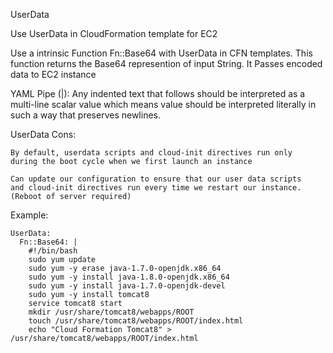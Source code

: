 UserData

Use UserData in CloudFormation template for EC2

Use a intrinsic Function Fn::Base64 with UserData in CFN templates.
This function returns the Base64 represention of input String.
It Passes encoded data to EC2 instance

YAML Pipe (|): Any indented text that follows should be interpreted
as a multi-line scalar value which means value should be interpreted
literally in such a way that preserves newlines.

UserData Cons:

	By default, userdata scripts and cloud-init directives run only
	during the boot cycle when we first launch an instance

	Can update our configuration to ensure that our user data scripts
	and cloud-init directives run every time we restart our instance.
	(Reboot of server required)

Example:

	UserData:  
	  Fn::Base64: |
	    #!/bin/bash
	    sudo yum update
	    sudo yum -y erase java-1.7.0-openjdk.x86_64
	    sudo yum -y install java-1.8.0-openjdk.x86_64
	    sudo yum -y install java-1.7.0-openjdk-devel
	    sudo yum -y install tomcat8
	    service tomcat8 start
	    mkdir /usr/share/tomcat8/webapps/ROOT
	    touch /usr/share/tomcat8/webapps/ROOT/index.html
	    echo "Cloud Formation Tomcat8" > /usr/share/tomcat8/webapps/ROOT/index.html